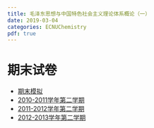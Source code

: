 ```yaml
---
title: 毛泽东思想与中国特色社会主义理论体系概论（一）
date: 2019-03-04
categories: ECNUChemistry
pdf: true
---
```

# 期末试卷
* [期末模拟](https://dev.tencent.com/api/share/download/c7a1b2c0-cf1d-492e-a9b1-6b0fee48fe18)
* [2010-2011学年第二学期](https://dev.tencent.com/api/share/download/077e91e1-33b9-49aa-a4ee-2c0e119fa9be)
* [2011-2012学年第二学期](https://dev.tencent.com/api/share/download/541096b8-5b8b-4635-bb86-ac60828f42ea)
* [2012-2013学年第二学期](https://dev.tencent.com/api/share/download/6882a1c2-1106-4608-ba60-04117de59c3f)